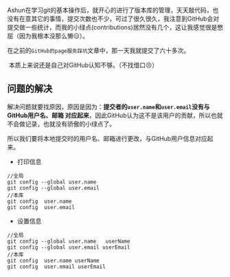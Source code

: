 ​	Ashun在学习git的基本操作后，就开心的进行了版本库的管理，天天敲代码，也没有在意其它的事情，提交次数也不少，可过了很久很久，我注意到GitHub会对提交做一些统计，而我的小绿点(contributions)居然没有几个，这让我感觉很是憋屈（因为我根本没那么懒😑）。

​	在之前的`GitHub的page服务踩坑`文章中，那一天我就提交了六十多次。

​	本质上来说还是自己对GitHub认知不够。（不找借口😣）

## 问题的解决

解决问题就要找原因，原因是因为：**提交者的`user.name`和`user.email`没有与GitHub用户名、邮箱 对应起来**，因此GitHub认为这不是该用户的贡献，所以也就不会做记录，也就没有骄傲的小绿点了。

所以我们要将本地提交时的用户名、邮箱进行更改，与GitHub用户信息对应起来。

* 打印信息

```
//全局
git config --global user.name
git config --global user.email
//本库
git config  user.name
git config  user.email
```

* 设置信息

```
//全局
git config --global user.name	userName
git config --global user.email userEmail
//本库
git config  user.name userName
git config  user.email userEmail
```

